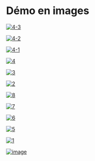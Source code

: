 # Démo en images

<!-- Image 1 -->
<a href="https://ibb.co/44K8nHM"><img src="https://i.ibb.co/HGBtfjY/4-3.png" alt="4-3" border="0"></a><br />


<!-- Image 2 -->
<a href="https://ibb.co/qBP1q6W"><img src="https://i.ibb.co/F6j7Zp0/4-2.png" alt="4-2" border="0"></a><br />


<!-- Image 3 -->
<a href="https://ibb.co/1nf8wMN"><img src="https://i.ibb.co/PYZwfMy/4-1.png" alt="4-1" border="0"></a><br />


<!-- Image 4 -->
<a href="https://ibb.co/L851C3G"><img src="https://i.ibb.co/g3VJDxn/4.png" alt="4" border="0"></a><br />


<!-- Image 5 -->
<a href="https://ibb.co/Gn7L80N"><img src="https://i.ibb.co/PFxnPN0/3.png" alt="3" border="0"></a><br />


<!-- Image 6 -->
<a href="https://ibb.co/jkQKwXP"><img src="https://i.ibb.co/VYzyC4c/2.png" alt="2" border="0"></a><br />


<!-- Image 7 -->
<a href="https://ibb.co/jTLp736"><img src="https://i.ibb.co/ZVhZycL/8.png" alt="8" border="0"></a><br />


<!-- Image 8 -->
<a href="https://ibb.co/hgVGYpQ"><img src="https://i.ibb.co/2FdzZXV/7.png" alt="7" border="0"></a><br />


<!-- Image 9 -->
<a href="https://ibb.co/JrTft0W"><img src="https://i.ibb.co/HGyW41L/6.png" alt="6" border="0"></a><br />


<!-- Image 10 -->
<a href="https://ibb.co/2N4Sh6X"><img src="https://i.ibb.co/KwvDhGC/5.png" alt="5" border="0"></a><br />


<!-- Image 11 -->
<a href="https://ibb.co/Y8gJjbZ"><img src="https://i.ibb.co/92PBYGt/1.png" alt="1" border="0"></a><br />


<!-- Image 12 -->
<a href="https://ibb.co/bgk6f42"><img src="https://i.ibb.co/FbFhPQ0/image.png" alt="image" border="0"></a><br />

